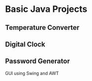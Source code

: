 # Basic Java Projects

## Temperature Converter

## Digital Clock

## Password Generator

GUI using Swing and AWT
